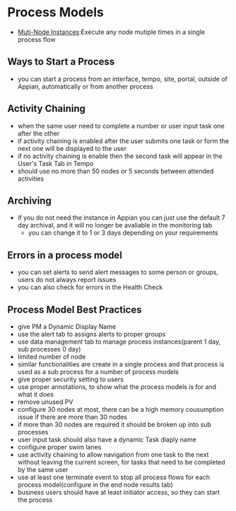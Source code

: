 # Process Models
- [Muti-Node Instances](./MNI.md):Execute any node mutiple times in a single process flow


## Ways to Start a Process
- you can start a process from an interface, tempo, site, portal, outside of Appian, automatically or from another process


## Activity Chaining
- when the same user need to complete a number or user input task one after the other
- if activity chaining is enabled after the user submits one task or form the next one will be displayed to the user
- if no activity chaining is enable then the second task will appear in the User's Task Tab in Tempo
- should use no more than 50 nodes or 5 seconds between attended activities

## Archiving
- if you do not need the instance in Appian you can just use the default 7 day archival, and it will no longer be avaliable in the monitoring tab
    - you can change it to 1 or 3 days depending on your requirements


## Errors in a process model
- you can set alerts to send alert messages to some person or groups, users do not always report issues
- you can also check for errors in the Health Check


## Process Model Best Practices
- give PM a Dynamic Display Name
- use the alert tab to assigns alerts to proper groups
- use data management tab to manage process instances(parent 1 day, sub processes 0 day)
- limited number of node
- similar functionalities are create in a single process and that process is used as a sub process for a number of process models
- give proper security setting to users
- use proper annotations, to show what the process models is for and what it does
- remove unused PV
- configure 30 nodes at most, there can be a high memory cousumption issue if there are more than 30 nodes
- if more than 30 nodes are required it should be broken up into sub processes
- user input task should also have a dynamic Task diaply name
- configure proper swim lanes
- use activity chaining to allow navigation from one task to the next without leaving the current screen, for tasks that need to be completed by the same user
- use at least one terminate event to stop all process flows for each process model(configure in the end node results tab)
- business users should have at least initiator access, so they can start the process